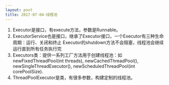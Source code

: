 ```yaml
---
layout: post
title: 2017-07-04-线程池
---
```



1. Executor是接口，有execute方法，参数是Runnable。
2. ExecutorService也是接口，继承了Executor接口，一个Executor有三种生命周期：运行、关闭和终止
Executor的shutdown方法不会阻塞，线程池会继续运行直到所有任务执行完
3. Executors类：提供一系列工厂方法用于创建线程池：如newFixedThreadPool(int threads),  newCachedThreadPool(),  newSingleThreadExecutor(),  newScheduledThreadPool(int corePoolSize).
4. ThreadPoolExecutor是类，有很多参数，构建定制的线程池。